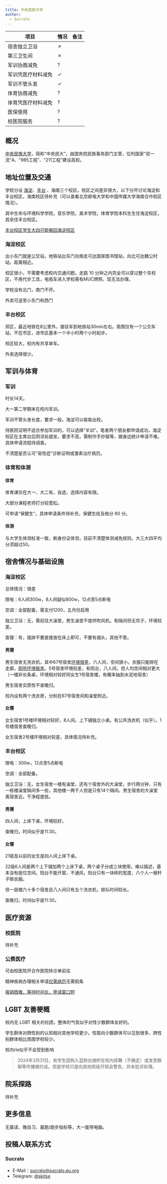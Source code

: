 ```yaml
---
title: 中央民族大学
author:
  - Sucralo
---
```


| 项目               | 情况 | 备注 |
| ------------------ | ---- | ---- |
| 宿舍独立卫浴       | ✗    |      |
| 第三卫生间         | ✗    |      |
| 军训协商减免       | ?    |      |
| 军训凭医疗材料减免 | ✓    |      |
| 军训不管头发       | ✓    |      |
| 体育协商减免       | ?    |      |
| 体育凭医疗材料减免 | ?    |      |
| 医保使用           | ?    |      |
| 校医院服务         | ?    |      |

## 概况

[中央民族大学](https://www.muc.edu.cn/)，简称“中央民大”，由国务院民族事务部门主管，位列国家“双一流”A、“985工程”、“211工程”建设高校。

## 地址位置及交通

学校分设 [海淀](https://www.amap.com/place/B000A761D9)、[丰台](https://www.amap.com/place/B0FFIDGQXD) 、海南三个校区。校区之间差异很大，以下分开讨论海淀和丰台校区，海南校区待补充（可以查看北京邮电大学和中国传媒大学海南合作校区情况）。

其中生命与环境科学学院，音乐学院，美术学院，体育学院本科生生住海淀校区，其余住丰台校区。

<u>丰台校区学生大四可能搬回海淀校区</u>

### 海淀校区

出小东门就是公交站，地铁站出东门向南走可达国家图书馆站，向北可达魏公村站，距离相近。

校区很小，不需要考虑校内交通问题。走路 10 分钟之内完全可以穿过整个东校区，不用代步工具，电瓶车进入学校需有MUC牌照，现无法办理。

学校没有北门，南门不开。

外卖可送至小东门和西门

### 丰台校区

郊区，最近地铁在8公里外，接驳车到地铁站30min左右。周围仅有一个公交车站，不在市区，进市区基本一个半小时两个小时起步。

校区较大，校内有共享单车。

外卖选择很少。

## 军训与体育

### 军训

时长14天。

大一第二学期末在校内军训。

军训不管头发长度，要求一般，海淀可以偷偷出校。

持医院证明不适合参加军训的，可以选择“半训”。笔者两个朋友都申请成功，海淀校区在主席台后阴凉处就坐，要求不高，需制作手抄报等，据身边统计申请不难。具体申请流程待调查。

不清楚是否认可“易性症”诊断证明或激素治疗病历。

### 体育和体测

#### 体育

体育课仅在大一、大二有，自选，选择内容有限。

大部分课程老师打分较宽松。

可申请“保健生“，具体申请条件待补充，保健生给及格分 60 分。

#### 体测

与大学生体测标准一致，刷身份证体测，目前不清楚体测减免规则。大三大四平均分须超过50。

## 宿舍情况与基础设施

### 海淀校区

总体情况：很差

限电：6人间300w，8人间疑似800w，12点至5点断电

空调：全部配备，需支付1200，五月份启用

独立卫浴：无，需前往大澡堂，男生澡堂不提供吹风机，有隔间但无帘子，环境较差。

查寝：有，插排不要直接放在床上即可，不要有烟头，其他不管。

#### 男寝

男生宿舍无洗衣机，其中67号宿舍<u>环境很差</u>，六人间，空间狭小，衣服只能晾在走廊，<u>厕所环境极差</u>。5号宿舍环境较差，有阳台，八人间，但人均空间相对更大（一楼非长条桌，环境相对较好同女生1号宿舍楼，有概率抽到水泥地宿舍）

男生宿舍实质性不查晚归。

校内设有两个洗衣房，分别在67号宿舍间和澡堂附近。

#### 女寝

女生宿舍1号楼环境相对较好，8人间。上下铺独立小桌。有公共洗衣机（似乎）。1号楼宿舍查晚归。

女生宿舍2号楼环境相对较差，具体情况待补充。

### 丰台校区

限电：300w，12点至5点断电

空调：全部配备。

独立卫浴：无，女生宿舍一楼有澡堂，还有个宿舍外的大澡堂，步行两分钟，只有一栋楼澡堂隔间多一些，其他楼一两千人但是只有14个隔间。男生宿舍的大澡堂离宿舍近。干净程度低。

#### 男寝

四人间，上床下桌，环境较好。

查晚归，时间似乎是11:30。

#### 女寝

21级及以前的女生是四人间上床下桌。

22级6人间是两个上下铺加两个上床下桌，两个桌子分成三块使用，难以描述，基本没有座位空间。阳台不能开窗，不通风，阳台只有一块砖的宽度，八个人一根杆子晾衣服。

但一层楼六十多个宿舍且八人间只有五个洗衣机，排队时间较长。

查晚归，时间似乎是11:30。

## 医疗资源

### 校医院

待补充

### 公费医疗

可由校医院开合作医院转诊单前往

精神疾病办理相关申请<u>仅需病历</u>无需假条

<u>报销困难，等待时间长，申请窗口短</u>

## LGBT 友善梗概

校内无 LGBT 相关的社团，整体的气氛似乎对性少数群体友好的。

学生群体对跨性别的认知相对其他学校更少。性取向少数群体可以见到很多，跨性别群体相比周围学校较少。

校内rle似乎不会受到影响

> 2024年3月31日，有学生因购入蓝粉白旗帜在校内挥舞（不确定）或发至群聊等传播被约谈。但是学校只是向其他班级开班会警告，并未批评处理。

## 院系探路

待补充

## 更多信息

无晨读、晚自习、晨跑/跑步指标等，大一能带电脑。

## 投稿人联系方式

### Sucralo

- E-Mail：[sucralo@sucralo.eu.org](mailto:sucralo@sucralo.eu.org)
- Telegram: [@skitse](https://t.me/skitse)

<!-- ## 署名与联系方式 -->
